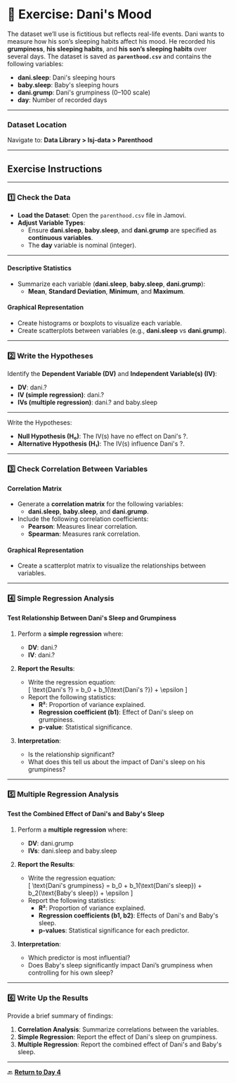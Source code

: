 # 📝 **Exercise: Dani's Mood**

The dataset we’ll use is fictitious but reflects real-life events. Dani wants to measure how his son’s sleeping habits affect his mood. He recorded his **grumpiness**, **his sleeping habits**, and **his son’s sleeping habits** over several days. The dataset is saved as **`parenthood.csv`** and contains the following variables:

- **dani.sleep**: Dani's sleeping hours  
- **baby.sleep**: Baby's sleeping hours  
- **dani.grump**: Dani's grumpiness (0–100 scale)  
- **day**: Number of recorded days  

---

### **Dataset Location**  
Navigate to: **Data Library > lsj-data > Parenthood**

---

## **Exercise Instructions**

---

### **1️⃣ Check the Data**  
- **Load the Dataset**: Open the `parenthood.csv` file in Jamovi.  
- **Adjust Variable Types**:
  - Ensure **dani.sleep**, **baby.sleep**, and **dani.grump** are specified as **continuous variables**.  
  - The **day** variable is nominal (integer).  

---

#### **Descriptive Statistics**  
- Summarize each variable (**dani.sleep**, **baby.sleep**, **dani.grump**):  
  - **Mean**, **Standard Deviation**, **Minimum**, and **Maximum**.  

#### **Graphical Representation**  
- Create histograms or boxplots to visualize each variable.  
- Create scatterplots between variables (e.g., **dani.sleep** vs **dani.grump**).

---

### **2️⃣ Write the Hypotheses**

Identify the **Dependent Variable (DV)** and **Independent Variable(s) (IV)**:  

- **DV**: dani.?
- **IV (simple regression)**: dani.? 
- **IVs (multiple regression)**: dani.? and baby.sleep  

---

Write the Hypotheses:

- **Null Hypothesis (H₀)**: The IV(s) have no effect on Dani's ?.  
- **Alternative Hypothesis (H₁)**: The IV(s) influence Dani's ?.  

---

### **3️⃣ Check Correlation Between Variables**

#### **Correlation Matrix**  
- Generate a **correlation matrix** for the following variables:  
  - **dani.sleep**, **baby.sleep**, and **dani.grump**.  
- Include the following correlation coefficients:  
  - **Pearson**: Measures linear correlation.  
  - **Spearman**: Measures rank correlation.  

#### **Graphical Representation**  
- Create a scatterplot matrix to visualize the relationships between variables.

---

### **4️⃣ Simple Regression Analysis**  

#### **Test Relationship Between Dani's Sleep and Grumpiness**  
1. Perform a **simple regression** where:  
   - **DV**: dani.?  
   - **IV**: dani.?  

2. **Report the Results**:
   - Write the regression equation:  
     \[
     \text{Dani's ?} = b_0 + b_1(\text{Dani's ?}) + \epsilon
     \]
   - Report the following statistics:  
     - **R²**: Proportion of variance explained.  
     - **Regression coefficient (b1)**: Effect of Dani's sleep on grumpiness.  
     - **p-value**: Statistical significance.  

3. **Interpretation**:
   - Is the relationship significant?  
   - What does this tell us about the impact of Dani's sleep on his grumpiness?

---

### **5️⃣ Multiple Regression Analysis**

#### **Test the Combined Effect of Dani's and Baby's Sleep**  
1. Perform a **multiple regression** where:  
   - **DV**: dani.grump  
   - **IVs**: dani.sleep and baby.sleep  

2. **Report the Results**:
   - Write the regression equation:  
     \[
     \text{Dani's grumpiness} = b_0 + b_1(\text{Dani's sleep}) + b_2(\text{Baby's sleep}) + \epsilon
     \]
   - Report the following statistics:  
     - **R²**: Proportion of variance explained.  
     - **Regression coefficients (b1, b2)**: Effects of Dani's and Baby's sleep.  
     - **p-values**: Statistical significance for each predictor.  

3. **Interpretation**:
   - Which predictor is most influential?  
   - Does Baby's sleep significantly impact Dani’s grumpiness when controlling for his own sleep?

---

### **6️⃣ Write Up the Results**

Provide a brief summary of findings:

1. **Correlation Analysis**: Summarize correlations between the variables.  
2. **Simple Regression**: Report the effect of Dani's sleep on grumpiness.  
3. **Multiple Regression**: Report the combined effect of Dani's and Baby's sleep.  

---

🔙 **[Return to Day 4](day4.md)**  
